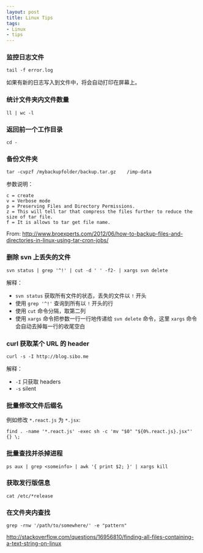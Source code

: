 ```yaml
---
layout: post
title: Linux Tips
tags:
- Linux
- tips
---
```


### 监控日志文件

    tail -f error.log

如果有新的日志写入到文件中，将会自动打印在屏幕上。

### 统计文件夹内文件数量

    ll | wc -l

### 返回前一个工作目录

    cd -

### 备份文件夹

    tar -cvpzf /mybackupfolder/backup.tar.gz    /imp-data

参数说明：

    c = create
    v = Verbose mode
    p = Preserving Files and Directory Permissions.
    z = This will tell tar that compress the files further to reduce the size of tar file.
    f = It is allows to tar get file name.

From: <http://www.broexperts.com/2012/06/how-to-backup-files-and-directories-in-linux-using-tar-cron-jobs/>

### 删除 svn 上丢失的文件

    svn status | grep '^!' | cut -d ' ' -f2- | xargs svn delete

解释：

+ `svn status` 获取所有文件的状态，丢失的文件以 `!` 开头
+ 使用 `grep '^!'` 查询到所有以 `!` 开头的行
+ 使用 `cut` 命令分隔，取第二列
+ 使用 `xargs` 命令把参数一行一行地传递给 `svn delete` 命令，这里 `xargs` 命令会自动去掉每一行的收尾空白

### curl 获取某个 URL 的 header

    curl -s -I http://blog.sibo.me

解释：

+ `-I` 只获取 headers
+ `-s` silent

### 批量修改文件后缀名

例如修改 `*.react.js` 为 `*.jsx`:

    find . -name '*.react.js' -exec sh -c 'mv "$0" "${0%.react.js}.jsx"' {} \;

### 批量查找并杀掉进程

    ps aux | grep <someinfo> | awk '{ print $2; }' | xargs kill

### 获取发行版信息

    cat /etc/*release

### 在文件夹内查找

    grep -rnw '/path/to/somewhere/' -e "pattern"

<http://stackoverflow.com/questions/16956810/finding-all-files-containing-a-text-string-on-linux>
